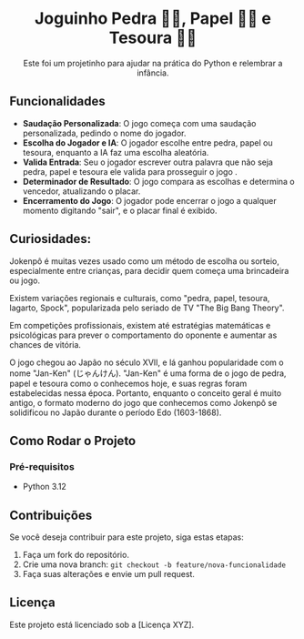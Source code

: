 <h1 align="center">Joguinho Pedra 👊🏽, Papel 🖐🏽 e Tesoura ✌🏽</h1>

<p align="center">Este foi um projetinho para ajudar na prática do Python e relembrar a infância.</p>

## Funcionalidades
- **Saudação Personalizada**: O jogo começa com uma saudação personalizada, pedindo o nome do jogador.
- **Escolha do Jogador e IA**: O jogador escolhe entre pedra, papel ou tesoura, enquanto a IA faz uma escolha aleatória.
- **Valida Entrada**: Seu o jogador escrever outra palavra que não seja pedra, papel e tesoura ele valida para prosseguir o jogo  .
- **Determinador de Resultado**: O jogo compara as escolhas e determina o vencedor, atualizando o placar.
- **Encerramento do Jogo**: O jogador pode encerrar o jogo a qualquer momento digitando "sair", e o placar final é exibido.


<h2>Curiosidades: </h2>
<p align="left">Jokenpô é muitas vezes usado como um método de escolha ou sorteio, especialmente entre crianças, para decidir quem começa uma brincadeira ou jogo.

Existem variações regionais e culturais, como "pedra, papel, tesoura, lagarto, Spock", popularizada pelo seriado de TV "The Big Bang Theory".

Em competições profissionais, existem até estratégias matemáticas e psicológicas para prever o comportamento do oponente e aumentar as chances de vitória.

O jogo chegou ao Japão no século XVII, e lá ganhou popularidade com o nome "Jan-Ken" (じゃんけん). "Jan-Ken" é uma forma de o jogo de pedra, papel e tesoura como o conhecemos hoje, e suas regras foram estabelecidas nessa época. Portanto, enquanto o conceito geral é muito antigo, o formato moderno do jogo que conhecemos como Jokenpô se solidificou no Japão durante o período Edo (1603-1868).</p>

## Como Rodar o Projeto
### Pré-requisitos
- Python 3.12

## Contribuições
Se você deseja contribuir para este projeto, siga estas etapas:
1. Faça um fork do repositório.
2. Crie uma nova branch: `git checkout -b feature/nova-funcionalidade`
3. Faça suas alterações e envie um pull request.

## Licença
Este projeto está licenciado sob a [Licença XYZ].
